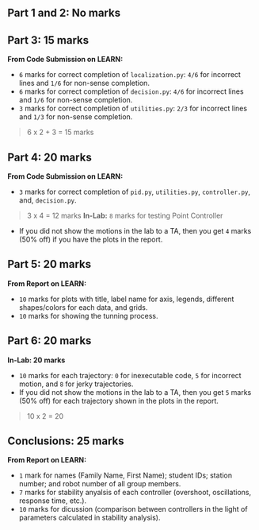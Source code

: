 ## Part 1 and 2: No marks
## Part 3: 15 marks
**From Code Submission on LEARN:**
- ```6``` marks for correct completion of ```localization.py```: ```4/6``` for incorrect lines and ```1/6``` for non-sense  completion.
- ```6``` marks for correct completion of ```decision.py```: ```4/6``` for incorrect lines and ```1/6``` for non-sense  completion.
- ```3``` marks for correct completion of ```utilities.py```: ```2/3``` for incorrect lines and ```1/3``` for non-sense completion.
> 6 x 2 + 3 = 15 marks
## Part 4: 20 marks
**From Code Submission on LEARN:** 
- ```3``` marks for correct completion of ```pid.py```, ```utilities.py```, ```controller.py```, and, ```decision.py```.
> 3 x 4 = 12 marks
**In-Lab:** ```8``` marks for testing Point Controller

- If you did not show the motions in the lab to a TA, then you get ```4``` marks (50% off) if you have the plots in the report.

## Part 5: 20 marks
**From Report on LEARN:**
- ```10``` marks for plots with title, label name for axis, legends, different shapes/colors for each data, and grids.
- ```10``` marks for showing the tunning process.

## Part 6: 20 marks
**In-Lab: 20 marks**
- ```10``` marks for each trajectory: ```0``` for inexecutable code, ```5``` for incorrect motion, and ```8``` for jerky trajectories.
- If you did not show the motions in the lab to a TA, then you get ```5``` marks (50% off) for each trajectory shown in the plots in the report.

> 10 x 2 = 20
  
## Conclusions: 25 marks
**From Report on LEARN:**
- ```1``` mark for names (Family Name, First Name); student IDs; station number; and robot number of all group members.
- ```7``` marks for stability anyalsis of each controller (overshoot, oscillations, response time, etc.).
- ```10``` marks for dicussion (comparison between controllers in the light of parameters calculated in stability analysis).
